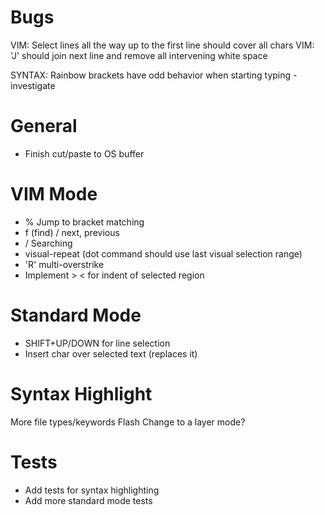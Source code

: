 # Bugs
VIM: Select lines all the way up to the first line should cover all chars
VIM: 'J' should join next line and remove all intervening white space

SYNTAX: Rainbow brackets have odd behavior when starting typing - investigate

# General
- Finish cut/paste to OS buffer

# VIM Mode
- % Jump to bracket matching
- f (find) / next, previous
- / Searching
- visual-repeat (dot command should use last visual selection range)
- 'R' multi-overstrike
- Implement > < for indent of selected region

# Standard Mode
- SHIFT+UP/DOWN for line selection
- Insert char over selected text (replaces it)

# Syntax Highlight
More file types/keywords
Flash
Change to a layer mode?

# Tests
- Add tests for syntax highlighting
- Add more standard mode tests
